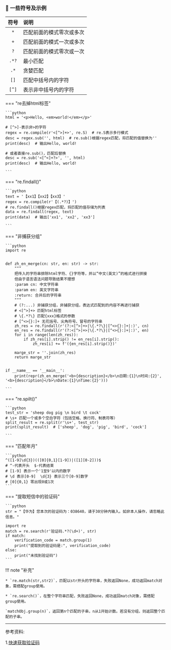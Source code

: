 ### 🚁 一些符号及示例

|  符号   | 说明           |
|:-----:|:-------------|
|  `*`  | 匹配前面的模式零次或多次 |
|  `+`  | 匹配前面的模式一次或多次 |
|  `?`  | 匹配前面的模式零次或一次 |
| `.*?` | 最小匹配         |
| `.*`  | 贪婪匹配         |
| `[]`  | 匹配中括号内的字符    |
| `[^]` | 表示非中括号内的字符   |

=== "re去掉html标签"

    ```python
    html = '<p>Hello, <em>world!</em></p>'
    
    # [^>]-表示非>的字符
    regex = re.compile(r'<[^>]+>', re.S)  # re.S表示多行模式
    desc = regex.sub('', html)  # re.sub()根据regex匹配，将匹配的值替换为''
    print(desc)  # 输出Hello, world!
    
    # 或者直接re.sub()，匹配后替换
    desc = re.sub('<[^<]+?>', '', html)
    print(desc)  # 输出Hello, world!

    ```

=== "re.findall()"
    
    ```python
    text = '【xx1】【xx2】【xx3】'
    regex = re.compile(r'【(.*?)】')
    # re.findall()根据regex匹配，将匹配的值存储为列表
    data = re.findall(regex, text)
    print(data)  # 输出['xx1', 'xx2', 'xx3']

    ```

=== "非捕获分组"

    ```python
    import re
    
    
    def zh_en_merge(cn: str, en: str) -> str:
        """
        把传入的字符串排除html字符、{}字符等，并以“中文(英文)”的格式进行拼接
        但由于语言语法问题导致结果不理想
        :param cn: 中文字符串
        :param en: 英文字符串
        :return: 合并后的字符串
        """
        # (?:...) 非捕获分组，非捕获分组，表达式匹配到的内容不再进行捕获
        # <[^>]+> 匹配html标签
        # \{.*?\} 匹配{xxx}格式的参数
        # [^<>{}:]+ 无花括号、尖角符号、冒号的字符串
        zh_res = re.findall(r'(?:<[^>]+>|\{.*?\}|[^<>{}:]+|:)', cn)
        en_res = re.findall(r'(?:<[^>]+>|\{.*?\}|[^<>{}:]+|:)', en)
        for i in range(len(zh_res)):
            if zh_res[i].strip() != en_res[i].strip():
                zh_res[i] += f'({en_res[i].strip()})'
    
        marge_str = ''.join(zh_res)
        return marge_str
    
    
    if __name__ == '__main__':
        print(repr(zh_en_merge('<b>{description}</b>\n日期:{1}\n时间:{2}', '<b>{description}</b>\nDate:{1}\nTime:{2}')))

    ```

=== "re.spilt()"
    
    ```python
    test_str = 'sheep dog pig \n bird \t cock'
    # \s+ 匹配一个或多个空白字符（包括空格、换行符、制表符等）
    split_result = re.split(r'\s+', test_str)
    print(split_result)  # ['sheep', 'dog', 'pig', 'bird', 'cock']

    ```

=== "匹配年月"

    ```python
    ^([1-9]\d{3})(([0]{0,1}[1-9])|([1][0-2]))$
    # ^-代表开头  $-代表结束
    # [1-9] 表示一个'1至9'以内的数字
    # \d 表示[0-9]  \d{3} 表示三个[0-9]数字
    # [0]{0,1} 零出现0或1次
    ```

=== "提取短信中的验证码"
    
    ```python
    str = "【华为】您本次的验证码为：038640，请于30分钟内输入。如非本人操作，请忽略此信息。"
    
    import re
    match = re.search(r'验证码.*?(\d+)', str)
    if match:
        verification_code = match.group(1)
        print("提取到的验证码是:", verification_code)
    else:
        print("未找到验证码")
    ```

!!! note "补充"

    * `re.match(str,str2)`，匹配以str开头的字符串，失败返回None，成功返回match对象，需搭配group使用。

    * `re.search()`，在整个字符串匹配，失败返回None，成功返回match对象，需搭配group使用。

    `matchObj.group(n)`，返回第n个匹配的子串，n从1开始计数。若没有分组，则返回整个匹配的子串。

---

参考资料:

1.[快速获取验证码](https://cloud.tencent.com/developer/article/2308994)